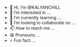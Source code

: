 - 👋 Hi, I’m @KALYANCHILL
- 👀 I’m interested in ...
- 🌱 I’m currently learning ...
- 💞️ I’m looking to collaborate on ...
- 📫 How to reach me ...
- 😄 Pronouns: ...
- ⚡ Fun fact: ...

<!---
KALYANCHILL/KALYANCHILL is a ✨ special ✨ repository because its `README.md` (this file) appears on your GitHub profile.
You can click the Preview link to take a look at your changes.
--->
